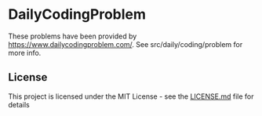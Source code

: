 # DailyCodingProblem
These problems have been provided by https://www.dailycodingproblem.com/. See src/daily/coding/problem for more info.
## License
This project is licensed under the MIT License - see the [LICENSE.md](DailyCodingProblem/LICENSE) file for details
